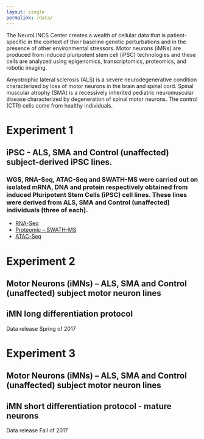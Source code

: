 ```yaml
---
layout: single
permalink: /data/
---
```


<!-- <section class="custom__pane-three">

	<h1 class="custom__title">Our Data</h1>

	<p style="margin-left: 20px;">Waiting on a data manifest from Terri. The infrastructure to plot the data across cell types, diseases, assays, filetypes, and perturbations is set up, and I've built a plot with dummy data: </p>

	<div class="custom__pie-chart"><canvas id="celltypes" width="100" height="100"></canvas></div>
	<div class="custom__pie-chart"><canvas id="diseases" width="100" height="100"></canvas></div>
	<div class="custom__pie-chart"><canvas id="assays" width="100" height="100"></canvas></div>
	<div class="custom__pie-chart"><canvas id="filetypes" width="100" height="100"></canvas></div>
	<div class="custom__pie-chart"><canvas id="perturbations" width="100" height="100"></canvas></div>

</section> -->

The NeuroLINCS Center creates a wealth of cellular data that is patient-specific in the context of their baseline genetic perturbations and in the presence of other environmental stressors. Motor neurons (iMNs) are produced from induced pluripotent stem cell (iPSC) technologies and these cells are analyzed using epigenomics, transcriptomics, proteomics, and robotic imaging.

Amyotrophic lateral sclerosis (ALS) is a severe neurodegenerative condition characterized by loss of motor neurons in the brain and spinal cord. Spinal muscular atrophy (SMA) is a recessively inherited pediatric neuromuscular disease characterized by degeneration of spinal motor neurons. The control (CTR) cells come from healthy individuals.


# Experiment 1

## iPSC - ALS, SMA and Control (unaffected) subject-derived iPSC lines.

### WGS, RNA-Seq, ATAC-Seq and SWATH-MS were carried out on isolated mRNA, DNA and protein respectively obtained from induced Pluripotent Stem Cells (iPSC) cell lines. These lines were derived from ALS, SMA and Control (unaffected) individuals (three of each).

- [RNA-Seq](http://lincsportal.ccs.miami.edu/datasets/#/view/LDS-1356)
- [Proteomic – SWATH-MS](http://lincsportal.ccs.miami.edu/datasets/#/view/LDS-1358)
- [ATAC-Seq](http://lincsportal.ccs.miami.edu/datasets/#/view/LDS-1354)


# Experiment 2

## Motor Neurons (iMNs) – ALS, SMA and Control (unaffected) subject motor neuron lines
## iMN long differentiation protocol

Data release Spring of 2017


# Experiment 3

## Motor Neurons (iMNs) – ALS, SMA and Control (unaffected) subject motor neuron lines
## iMN short differentiation protocol - mature neurons

Data release Fall of 2017




